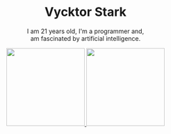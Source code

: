 <p align="center">
 <h1 align="center">Vycktor Stark</h1>
 <p align="center">I am 21 years old, I'm a programmer and,</br> am fascinated by artificial intelligence.</p>
</p>

<center>
  <a href="https://github.com/VycktorStark">
  <img height="180em" src="https://github-readme-stats.vercel.app/api?username=VycktorStark&show_icons=true&theme=dracula&include_all_commits=true&count_private=true"/>
  <img height="180em" src="https://github-readme-stats.vercel.app/api/top-langs/?username=VycktorStark&layout=compact&langs_count=16&theme=dracula"/>

</center>
 

